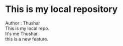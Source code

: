 # This is my local repository
Author : Thushar
<br/>
This is my local repo.
<br/>
It's me Thushar.
<br/>
this is a new feature.
